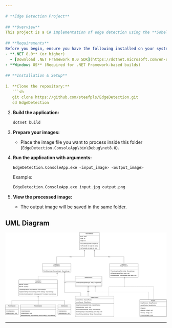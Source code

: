 ```yaml
---

# **Edge Detection Project**  

## **Overview**  
This project is a C# implementation of edge detection using the **Sobel, Prewitt, and Roberts operators**.  

## **Requirements**  
Before you begin, ensure you have the following installed on your system:  
- **.NET 8.0** (or higher)  
  - [Download .NET Framework 8.0 SDK](https://dotnet.microsoft.com/en-us/download/dotnet/8.0)  
- **Windows OS** (Required for .NET Framework-based builds)  

## **Installation & Setup**  

1. **Clone the repository:**  
   ```sh
   git clone https://github.com/steefpls/EdgeDetection.git
   cd EdgeDetection
   ```

2. **Build the application:**  
   ```sh
   dotnet build
   ```

3. **Prepare your images:**  
   - Place the image file you want to process inside this folder (`EdgeDetection.ConsoleApp\bin\Debug\net8.0`).  

4. **Run the application with arguments:**  
   ```sh
   EdgeDetection.ConsoleApp.exe <input_image> <output_image>
   ```  
   Example:  
   ```sh
   EdgeDetection.ConsoleApp.exe input.jpg output.png
   ```  

5. **View the processed image:**  
   - The output image will be saved in the same folder.  

## **UML Diagram**  
[![UML Diagram](docs/UML_Diagram.png)](docs/UML_Diagram.png)  

---
```


